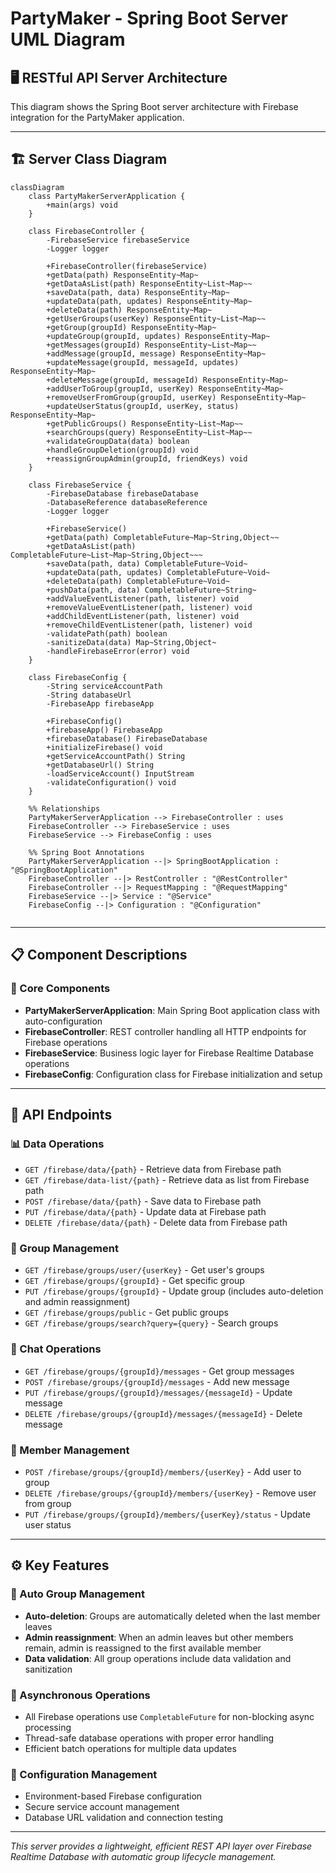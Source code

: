 # PartyMaker - Spring Boot Server UML Diagram

## 🖥️ RESTful API Server Architecture

This diagram shows the Spring Boot server architecture with Firebase integration for the PartyMaker application.

---

## 🏗️ Server Class Diagram

```mermaid
classDiagram
    class PartyMakerServerApplication {
        +main(args) void
    }
    
    class FirebaseController {
        -FirebaseService firebaseService
        -Logger logger
        
        +FirebaseController(firebaseService)
        +getData(path) ResponseEntity~Map~
        +getDataAsList(path) ResponseEntity~List~Map~~
        +saveData(path, data) ResponseEntity~Map~
        +updateData(path, updates) ResponseEntity~Map~
        +deleteData(path) ResponseEntity~Map~
        +getUserGroups(userKey) ResponseEntity~List~Map~~
        +getGroup(groupId) ResponseEntity~Map~
        +updateGroup(groupId, updates) ResponseEntity~Map~
        +getMessages(groupId) ResponseEntity~List~Map~~
        +addMessage(groupId, message) ResponseEntity~Map~
        +updateMessage(groupId, messageId, updates) ResponseEntity~Map~
        +deleteMessage(groupId, messageId) ResponseEntity~Map~
        +addUserToGroup(groupId, userKey) ResponseEntity~Map~
        +removeUserFromGroup(groupId, userKey) ResponseEntity~Map~
        +updateUserStatus(groupId, userKey, status) ResponseEntity~Map~
        +getPublicGroups() ResponseEntity~List~Map~~
        +searchGroups(query) ResponseEntity~List~Map~~
        +validateGroupData(data) boolean
        +handleGroupDeletion(groupId) void
        +reassignGroupAdmin(groupId, friendKeys) void
    }
    
    class FirebaseService {
        -FirebaseDatabase firebaseDatabase
        -DatabaseReference databaseReference
        -Logger logger
        
        +FirebaseService()
        +getData(path) CompletableFuture~Map~String,Object~~
        +getDataAsList(path) CompletableFuture~List~Map~String,Object~~~
        +saveData(path, data) CompletableFuture~Void~
        +updateData(path, updates) CompletableFuture~Void~
        +deleteData(path) CompletableFuture~Void~
        +pushData(path, data) CompletableFuture~String~
        +addValueEventListener(path, listener) void
        +removeValueEventListener(path, listener) void
        +addChildEventListener(path, listener) void
        +removeChildEventListener(path, listener) void
        -validatePath(path) boolean
        -sanitizeData(data) Map~String,Object~
        -handleFirebaseError(error) void
    }
    
    class FirebaseConfig {
        -String serviceAccountPath
        -String databaseUrl
        -FirebaseApp firebaseApp
        
        +FirebaseConfig()
        +firebaseApp() FirebaseApp
        +firebaseDatabase() FirebaseDatabase
        +initializeFirebase() void
        +getServiceAccountPath() String
        +getDatabaseUrl() String
        -loadServiceAccount() InputStream
        -validateConfiguration() void
    }
    
    %% Relationships
    PartyMakerServerApplication --> FirebaseController : uses
    FirebaseController --> FirebaseService : uses
    FirebaseService --> FirebaseConfig : uses
    
    %% Spring Boot Annotations
    PartyMakerServerApplication --|> SpringBootApplication : "@SpringBootApplication"
    FirebaseController --|> RestController : "@RestController"
    FirebaseController --|> RequestMapping : "@RequestMapping"
    FirebaseService --|> Service : "@Service"
    FirebaseConfig --|> Configuration : "@Configuration"
    
```

---

## 📋 **Component Descriptions**

### **🎯 Core Components**

- **PartyMakerServerApplication**: Main Spring Boot application class with auto-configuration
- **FirebaseController**: REST controller handling all HTTP endpoints for Firebase operations
- **FirebaseService**: Business logic layer for Firebase Realtime Database operations
- **FirebaseConfig**: Configuration class for Firebase initialization and setup

---

## 🔗 **API Endpoints**

### **📊 Data Operations**
- `GET /firebase/data/{path}` - Retrieve data from Firebase path
- `GET /firebase/data-list/{path}` - Retrieve data as list from Firebase path
- `POST /firebase/data/{path}` - Save data to Firebase path
- `PUT /firebase/data/{path}` - Update data at Firebase path
- `DELETE /firebase/data/{path}` - Delete data from Firebase path

### **👥 Group Management**
- `GET /firebase/groups/user/{userKey}` - Get user's groups
- `GET /firebase/groups/{groupId}` - Get specific group
- `PUT /firebase/groups/{groupId}` - Update group (includes auto-deletion and admin reassignment)
- `GET /firebase/groups/public` - Get public groups
- `GET /firebase/groups/search?query={query}` - Search groups

### **💬 Chat Operations**
- `GET /firebase/groups/{groupId}/messages` - Get group messages
- `POST /firebase/groups/{groupId}/messages` - Add new message
- `PUT /firebase/groups/{groupId}/messages/{messageId}` - Update message
- `DELETE /firebase/groups/{groupId}/messages/{messageId}` - Delete message

### **👤 Member Management**
- `POST /firebase/groups/{groupId}/members/{userKey}` - Add user to group
- `DELETE /firebase/groups/{groupId}/members/{userKey}` - Remove user from group
- `PUT /firebase/groups/{groupId}/members/{userKey}/status` - Update user status

---

## ⚙️ **Key Features**

### **🔄 Auto Group Management**
- **Auto-deletion**: Groups are automatically deleted when the last member leaves
- **Admin reassignment**: When an admin leaves but other members remain, admin is reassigned to the first available member
- **Data validation**: All group operations include data validation and sanitization

### **🚀 Asynchronous Operations**
- All Firebase operations use `CompletableFuture` for non-blocking async processing
- Thread-safe database operations with proper error handling
- Efficient batch operations for multiple data updates

### **🔧 Configuration Management**
- Environment-based Firebase configuration
- Secure service account management
- Database URL validation and connection testing

---

*This server provides a lightweight, efficient REST API layer over Firebase Realtime Database with automatic group lifecycle management.* 